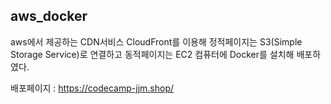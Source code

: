 
## aws_docker

aws에서 제공하는 CDN서비스 CloudFront를 이용해 정적페이지는 S3(Simple Storage Service)로 연결하고
동적페이지는 EC2 컴퓨터에 Docker를 설치해 배포하였다.

배포페이지 : https://codecamp-jjm.shop/

